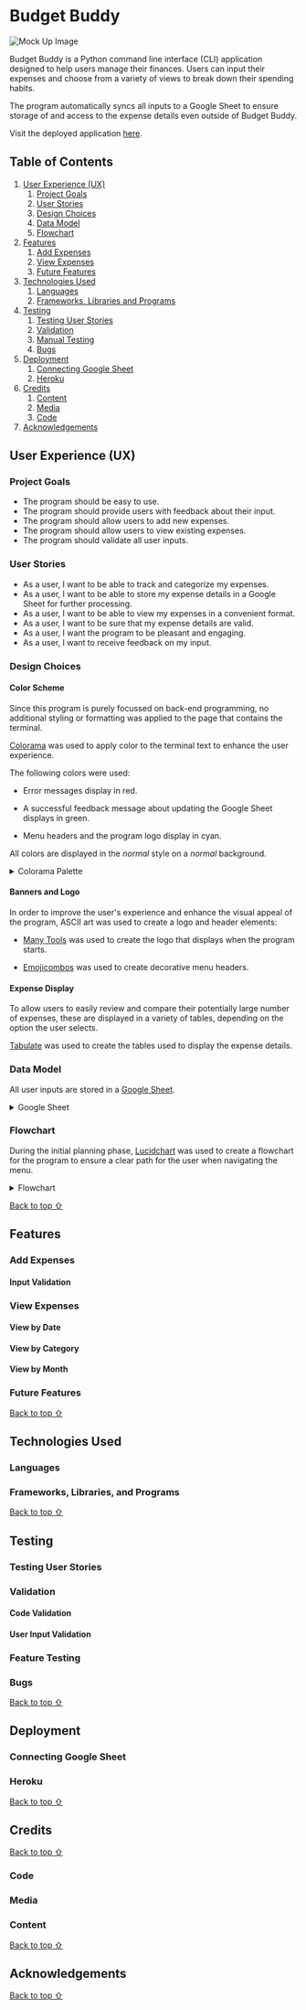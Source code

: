 # Budget Buddy

![Mock Up Image](/assets/readme-files/mockup.png)

Budget Buddy is a Python command line interface (CLI) application designed to help users manage their finances. Users can input their expenses and choose from a variety of views to break down their spending habits.

The program automatically syncs all inputs to a Google Sheet to ensure storage of and access to the expense details even outside of Budget Buddy.

Visit the deployed application [here](https://budget-buddy-expense-tracker-f207bb189dc1.herokuapp.com/).

## Table of Contents
1. [User Experience (UX)](#user-experience-ux)
    1. [Project Goals](#project-goals)
    2. [User Stories](#user-stories)
    3. [Design Choices](#design-choices)
    4. [Data Model](#data-model)
    5. [Flowchart](#flowchart)
2. [Features](#features)
    1. [Add Expenses](#add-expenses)
    2. [View Expenses](#view-expenses)
    3. [Future Features](#future-features)
3. [Technologies Used](#technologies-used)
    1. [Languages](#languages)
    2. [Frameworks, Libraries and Programs](#frameworks-libraries-and-programs)
4. [Testing](#testing)
    1. [Testing User Stories](#testing-user-stories)
    2. [Validation](#validation)
    3. [Manual Testing](#manual-testing)
    4. [Bugs](#bugs)
5. [Deployment](#deployment)
    1. [Connecting Google Sheet](#connecting-google-sheet)
    2. [Heroku](#heroku)
6. [Credits](#credit)
    1. [Content](#content)
    2. [Media](#media)
    3. [Code](#code)
7. [Acknowledgements](#acknowledgements)

## User Experience (UX)

### Project Goals

- The program should be easy to use.
- The program should provide users with feedback about their input.
- The program should allow users to add new expenses.
- The program should allow users to view existing expenses.
- The program should validate all user inputs.

### User Stories

- As a user, I want to be able to track and categorize my expenses.
- As a user, I want to be able to store my expense details in a Google Sheet for further processing.
- As a user, I want to be able to view my expenses in a convenient format.
- As a user, I want to be sure that my expense details are valid.
- As a user, I want the program to be pleasant and engaging.
- As a user, I want to receive feedback on my input.

### Design Choices

#### Color Scheme

Since this program is purely focussed on back-end programming, no additional styling or formatting was applied to the page that contains the terminal.

[Colorama](https://pypi.org/project/colorama/) was used to apply color to the terminal text to enhance the user experience.

The following colors were used:

- Error messages display in red.

- A successful feedback message about updating the Google Sheet displays in green.

- Menu headers and the program logo display in cyan.

All colors are displayed in the *normal* style on a *normal* background.

<details>
<summary> Colorama Palette </summary>
<img src = "assets/readme-files/colorama-palette.png")>
</details>

#### Banners and Logo

In order to improve the user's experience and enhance the visual appeal of the program, ASCII art was used to create a logo and header elements:

- [Many Tools](https://manytools.org/hacker-tools/ascii-banner/) was used to create the logo that displays when the program starts.

- [Emojicombos](https://emojicombos.com/deco-ascii-art) was used to create decorative menu headers.

#### Expense Display

To allow users to easily review and compare their potentially large number of expenses, these are displayed in a variety of tables, depending on the option the user selects.

[Tabulate](https://pypi.org/project/tabulate/) was used to create the tables used to display the expense details.

### Data Model

All user inputs are stored in a [Google Sheet](https://www.google.com/sheets/about/).

<details>
<summary> Google Sheet </summary>
<img src = "assets/readme-files/google-sheet.png")>
</details>

### Flowchart

During the initial planning phase, [Lucidchart](https://www.lucidchart.com/) was used to create a flowchart for the program to ensure a clear path for the user when navigating the menu.

<details>
<summary> Flowchart </summary>
<img src = "assets/readme-files/flowchart.png")>
</details>


[Back to top ⇧](#budget-buddy)

## Features

### Add Expenses

#### Input Validation

### View Expenses

#### View by Date

#### View by Category

#### View by Month

### Future Features

[Back to top ⇧](#budget-buddy)

## Technologies Used

### Languages

### Frameworks, Libraries, and Programs

[Back to top ⇧](#budget-buddy)

## Testing

### Testing User Stories

### Validation

#### Code Validation

#### User Input Validation

### Feature Testing

### Bugs

[Back to top ⇧](#budget-buddy)

## Deployment

### Connecting Google Sheet

### Heroku

[Back to top ⇧](#budget-buddy)


## Credits

[Back to top ⇧](#budget-buddy)


### Code

### Media

### Content

[Back to top ⇧](#budget-buddy)

## Acknowledgements

[Back to top ⇧](#budget-buddy)
